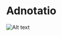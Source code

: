# Adnotatio
![Alt text](https://firebasestorage.googleapis.com/v0/b/projetia-8a0f1.appspot.com/o/uploads%2Fadnotatio.jpg?alt=media&token=b60e4b77-a16b-4e0e-a758-90a9dba70edb)

